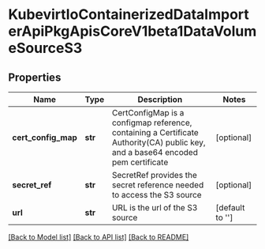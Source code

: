 # KubevirtIoContainerizedDataImporterApiPkgApisCoreV1beta1DataVolumeSourceS3

## Properties
Name | Type | Description | Notes
------------ | ------------- | ------------- | -------------
**cert_config_map** | **str** | CertConfigMap is a configmap reference, containing a Certificate Authority(CA) public key, and a base64 encoded pem certificate | [optional] 
**secret_ref** | **str** | SecretRef provides the secret reference needed to access the S3 source | [optional] 
**url** | **str** | URL is the url of the S3 source | [default to '']

[[Back to Model list]](../README.md#documentation-for-models) [[Back to API list]](../README.md#documentation-for-api-endpoints) [[Back to README]](../README.md)


